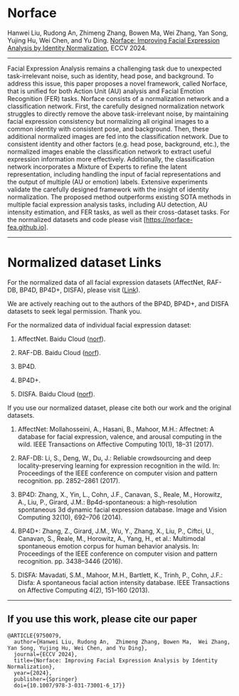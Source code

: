 # Norface
Hanwei Liu, Rudong An,  Zhimeng Zhang, Bowen Ma,  Wei Zhang, Yan Song, Yujing Hu, Wei Chen, and Yu Ding. [Norface: Improving Facial Expression Analysis by Identity Normalization](https://arxiv.org/pdf/2407.15617), ECCV 2024. 



---

Facial Expression Analysis remains a challenging task due to unexpected task-irrelevant noise, such as identity, head pose, and background. To address this issue, this paper proposes a novel framework, called Norface, that is unified for both Action Unit (AU) analysis and Facial Emotion Recognition (FER) tasks. Norface consists of a normalization network and a classification network. First, the carefully designed normalization network struggles to directly remove the above task-irrelevant noise, by maintaining facial expression consistency but normalizing all original images to a common identity with consistent pose, and background. Then, these additional normalized images are fed into the classification network. Due to consistent identity and other factors (e.g. head pose, background, etc.), the normalized images enable the classification network to extract useful expression information more effectively. Additionally, the classification network incorporates a Mixture of Experts to refine the latent representation, including handling the input of facial representations and the output of multiple (AU or emotion) labels. Extensive experiments validate the carefully designed framework with the insight of identity normalization. The proposed method outperforms existing SOTA methods in multiple facial expression analysis tasks, including AU detection, AU intensity estimation, and FER tasks, as well as their cross-dataset tasks. For the normalized datasets and code please visit [https://norface-fea.github.io].


---
# Normalized dataset Links

For the normalized data of all facial expression datasets (AffectNet, RAF-DB, BP4D, BP4D+, DISFA), please visit ([Link](https://norface-fea.github.io)).

We are actively reaching out to the authors of the BP4D, BP4D+, and DISFA datasets to seek legal permission. Thank you.

For the normalized data of individual facial expression dataset:

1. AffectNet. Baidu Cloud ([norf](https://pan.baidu.com/s/1IoqRTy_GD6h_XYxOL9VBng?pwd=norf)).

2. RAF-DB. Baidu Cloud ([norf](https://pan.baidu.com/s/1ni2JmNZ97ldaso1nhkIVCA?pwd=norf)).

3. BP4D.

4. BP4D+.

5. DISFA. Baidu Cloud ([norf](https://pan.baidu.com/s/1-UzbW9aUttaRaKkl5s9Utw?pwd=norf)).

If you use our normalized dataset, please cite both our work and the original datasets.

1. AffectNet: Mollahosseini, A., Hasani, B., Mahoor, M.H.: Affectnet: A database for facial expression, valence, and arousal computing in the wild. IEEE Transactions on Affective Computing 10(1), 18–31 (2017).

2. RAF-DB: Li, S., Deng, W., Du, J.: Reliable crowdsourcing and deep locality-preserving learning for expression recognition in the wild. In: Proceedings of the IEEE conference on computer vision and pattern recognition. pp. 2852–2861 (2017).

3. BP4D: Zhang, X., Yin, L., Cohn, J.F., Canavan, S., Reale, M., Horowitz, A., Liu, P., Girard, J.M.: Bp4d-spontaneous: a high-resolution spontaneous 3d dynamic facial expression database. Image and Vision Computing 32(10), 692–706 (2014).

4. BP4D+: Zhang, Z., Girard, J.M., Wu, Y., Zhang, X., Liu, P., Ciftci, U., Canavan, S., Reale, M., Horowitz, A., Yang, H., et al.: Multimodal spontaneous emotion corpus for human behavior analysis. In: Proceedings of the IEEE conference on computer vision and pattern recognition. pp. 3438–3446 (2016).

5. DISFA: Mavadati, S.M., Mahoor, M.H., Bartlett, K., Trinh, P., Cohn, J.F.: Disfa: A spontaneous facial action intensity database. IEEE Transactions on Affective Computing 4(2), 151–160 (2013).

---

## If you use this work, please cite our paper

```
@ARTICLE{9750079,
  author={Hanwei Liu, Rudong An,  Zhimeng Zhang, Bowen Ma,  Wei Zhang, Yan Song, Yujing Hu, Wei Chen, and Yu Ding},
  journal={ECCV 2024}, 
  title={Norface: Improving Facial Expression Analysis by Identity Normalization}, 
  year={2024},
  publisher={Springer}
  doi={10.1007/978-3-031-73001-6_17}}
```
